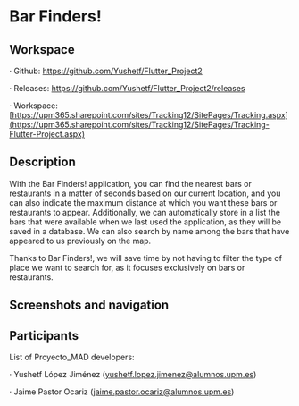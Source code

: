 # Bar Finders!
## Workspace

  · Github: https://github.com/Yushetf/Flutter_Project2

  · Releases: https://github.com/Yushetf/Flutter_Project2/releases

  · Workspace: [https://upm365.sharepoint.com/sites/Tracking12/SitePages/Tracking.aspx](https://upm365.sharepoint.com/sites/Tracking12/SitePages/Tracking-Flutter-Project.aspx)

## Description

With the Bar Finders! application, you can find the nearest bars or restaurants in a matter of seconds based on our current location, and you can also indicate the maximum distance at which you want these bars or restaurants to appear. Additionally, we can automatically store in a list the bars that were available when we last used the application, as they will be saved in a database. We can also search by name among the bars that have appeared to us previously on the map.

Thanks to Bar Finders!, we will save time by not having to filter the type of place we want to search for, as it focuses exclusively on bars or restaurants.

## Screenshots and navigation



## Participants

List of Proyecto_MAD developers:

  · Yushetf López Jiménez (yushetf.lopez.jimenez@alumnos.upm.es)

  · Jaime Pastor Ocariz (jaime.pastor.ocariz@alumnos.upm.es)

